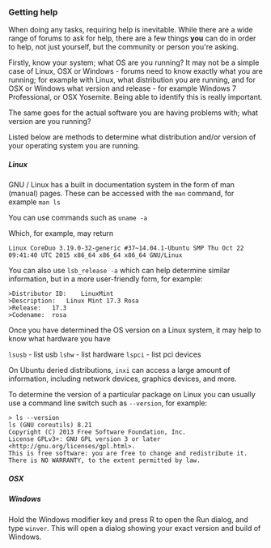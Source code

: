 ### Getting help

When doing any tasks, requiring help is inevitable. While there are a wide range of forums to ask for help, there are a few things __you__ can do in order to help, not just yourself, but the community or person you're asking.

Firstly, know your system; what OS are you running?  It may not be a simple case of Linux, OSX or Windows - forums need to know exactly what you are running; for example with Linux, what distribution you are running, and for OSX or Windows what version and release - for example Windows 7 Professional, or OSX Yosemite. Being able to identify this is really important.

The same goes for the actual software you are having problems with; what version are you running?

Listed below are methods to determine what distribution and/or version of  your operating system you are running.

##### Linux

GNU / Linux has a built in documentation system in the form of man (manual) pages. These can be accessed with the `man` command, for example `man ls` 

You can use commands such as `uname -a`

Which, for example, may return

`Linux CoreDuo 3.19.0-32-generic #37~14.04.1-Ubuntu SMP Thu Oct 22 09:41:40 UTC 2015 x86_64 x86_64 x86_64 GNU/Linux`

You can also use `lsb_release -a` which can help determine similar information, but in a more user-friendly form, for example:
```
>Distributor ID:	LinuxMint
>Description:	Linux Mint 17.3 Rosa
>Release:	17.3
>Codename:	rosa
```

Once you have determined the OS version on a Linux system, it may help to know what hardware you have

`lsusb` - list usb
`lshw` - list hardware
`lspci` - list pci devices

On Ubuntu deried distributions, `inxi` can access a large amount of information, including network devices, graphics devices, and more.

To determine the version of a particular package on Linux you can usually use a command line switch such as `--version`, for example:

```
> ls --version
ls (GNU coreutils) 8.21
Copyright (C) 2013 Free Software Foundation, Inc.
License GPLv3+: GNU GPL version 3 or later <http://gnu.org/licenses/gpl.html>.
This is free software: you are free to change and redistribute it.
There is NO WARRANTY, to the extent permitted by law.
```

##### OSX


##### Windows

Hold the Windows modifier key and press R to open the Run dialog, and type `winver`. This will open a dialog showing your exact version and build of Windows.
